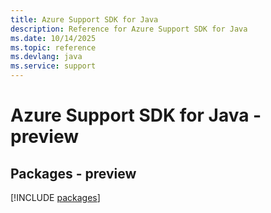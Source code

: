 ```yaml
---
title: Azure Support SDK for Java
description: Reference for Azure Support SDK for Java
ms.date: 10/14/2025
ms.topic: reference
ms.devlang: java
ms.service: support
---
```

# Azure Support SDK for Java - preview
## Packages - preview
[!INCLUDE [packages](support-index.md)]